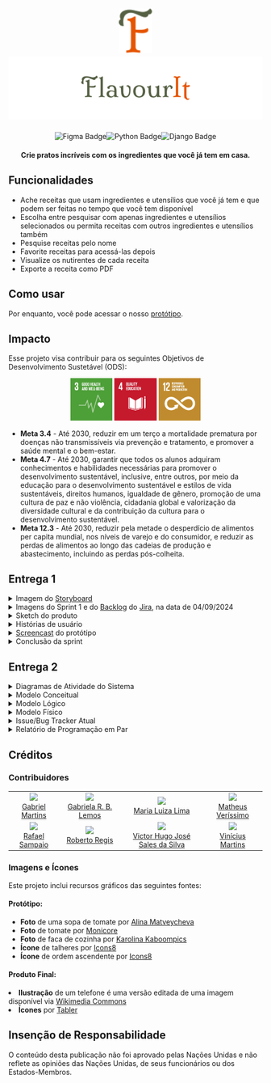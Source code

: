 
<h1 align = "center"><img src="readme_graphics/Logo.svg" alt="FlavourIt logo" width = "66vw"></img><br><img src="readme_graphics/Logo-full.svg" alt="FlavourIt"></img></h1>

<p align="center"><img alt="Figma Badge" src="https://img.shields.io/badge/made_with-figma-FF3B00?logo=Figma&logoColor=white"><img alt="Python Badge" src="https://img.shields.io/badge/made_with-python-FFD43B?logo=Python&logoColor=white"><img alt="Django Badge" src="https://img.shields.io/badge/made_with-django-092E20?logo=Django&logoColor=white"></p>

<h4 align = "center">Crie pratos incríveis com os ingredientes que você já tem em casa.</h4>

<h2>Funcionalidades</h2>

<ul>
  <li> Ache receitas que usam ingredientes e utensílios que você já tem e que podem ser feitas no tempo que você tem disponível</li>
  <li> Escolha entre pesquisar com apenas ingredientes e utensílios selecionados ou permita receitas com outros ingredientes e utensílios também</li>
  <li> Pesquise receitas pelo nome</li>
  <li> Favorite receitas para acessá-las depois</li>
  <li> Visualize os nutirentes de cada receita</li>
  <li> Exporte a receita como PDF</li>
</ul>

<h2>Como usar</h2>
<p>Por enquanto, você pode acessar o nosso <a href="https://www.figma.com/proto/iFTLAaMosDRRr7w8U86GS6/remi?scaling=scale-down&content-scaling=fixed&page-id=0%3A1&node-id=133-458&starting-point-node-id=133%3A458">protótipo</a>.</p>
  
<h2>Impacto</h2>

<p>Esse projeto visa contribuir para os seguintes Objetivos de Desenvolvimento Sustetável (ODS):</p>

<p align = "center">
  <img src="readme_graphics/E_GIF_03.gif" width="16.5%"></img>
  <img src="readme_graphics/E_GIF_04.gif" width="16.5%"></img>
  <img src="readme_graphics/E_GIF_12.gif" width="16.5%"></img>
</p>

<ul>
  <li><b>Meta 3.4</b> - Até 2030, reduzir em um terço a mortalidade prematura por doenças não transmissíveis via prevenção e tratamento, e promover a saúde mental e o bem-estar.</li>
  <li><b>Meta 4.7</b> - Até 2030, garantir que todos os alunos adquiram conhecimentos e habilidades necessárias para promover o desenvolvimento sustentável, inclusive, entre outros, por meio da educação para o desenvolvimento sustentável e estilos de vida sustentáveis, direitos humanos, igualdade de gênero, promoção de uma cultura de paz e não violência, cidadania global e valorização da diversidade cultural e da contribuição da cultura para o desenvolvimento sustentável.</li>
  <li><b>Meta 12.3</b> - Até 2030, reduzir pela metade o desperdício de alimentos per capita mundial, nos níveis de varejo e do consumidor, e reduzir as perdas de alimentos ao longo das cadeias de produção e abastecimento, incluindo as perdas pós-colheita.</li>
</ul>

<h2>Entrega 1</h2>

  <details>
    <summary>Imagem do <a href="https://www.canva.com/design/DAGOfxs_Dc8/nC_RbrV_sZUsEBCPSfeCKA/edit?utm_content=DAGOfxs_Dc8&utm_campaign=designshare&utm_medium=link2&utm_source=sharebutton">Storyboard</a> </summary>
    <img src="readme_graphics/mapa_de_historias_FlavourIt_1.png" width="100%">
  </details>
    
  <details>
    <summary>Imagens do Sprint 1 e do <a href="https://unicap-team-flavour.atlassian.net/jira/software/projects/KAN/boards/1/backlog">Backlog</a> do <a href="https://unicap-team-flavour.atlassian.net/">Jira</a>, na data de 04/09/2024 </summary>
    <img src="readme_graphics/printJiraSprint1Set2.png" width="100%">
    <img src="readme_graphics/printJiraBacklogSet2.png" width="100%">
  </details>
  
  <details>
  <summary> Sketch do produto </summary>
  <img src="readme_graphics/sketch01.gif" width="20vw"> </img> </br>
  <img src="readme_graphics/sketch02.gif" width="20vw"> </img> </br>
  <img src="readme_graphics/sketch03.gif" width="20vw"> </img> </br>
  <img src="readme_graphics/sketch04.gif" width="20vw"> </img> </br>
  <img src="readme_graphics/sketch05.gif" width="20vw"> </img> </br>
  <img src="readme_graphics/sketch06.gif" width="20vw"> </img> </br>
  <img src="readme_graphics/sketch07.gif" width="20vw"> </img> </br>
  <img src="readme_graphics/sketch08.gif" width="20vw"> </img> </br>
  </details>

<details>
    <summary>Histórias de usuário </summary>
    <h4>1# Busca por nome​</h4>
    <h5>Descrição:</h5>
    <p>Como usuário, eu gostaria de poder pesquisar as receitas disponíveis por nome para acessar intruções de uma receita que já sei que quero usar mas não lembro como fazer.​</p>
    <h5>Critérios de Aceitação:​</h5>
    <ul>
      <li>Apenas receitas que contêm o termo pesquisado em seu título aparecem na lista de resultados.​</li>
      <li>A pesquisa deve ser case-insensitive.​</li>
      <li>Se não houver receitas compatíveis, aparece um aviso em vez de receitas.​</li>
    </ul>
    <h4>2# Busca por ingredientes​​</h4>
    <h5>Descrição:</h5>
    <p>Como usuário, eu gostaria de visualizar receitas que contenham os ingredientes especificados por mim para utilizar ingredientes que eu já tenho em casa.​</p>
    <h5>Critérios de Aceitação:​</h5>
    <ul>
      <li>Apenas receitas que contêm ingredientes selecionados  aparecem na lista de resultados.​</li>
      <li>O usuário pode selecionar quantos ingredientes quiser, sem restrição de quantidade.​​</li>
      <li>Caso nenhum ingrediente seja selecionado, a filtragem por ingredientes não será considerada ao mostrar os resultados da pesquisa.​</li>
    </ul>
    <h4>3# Filtragem por Utensílios​​</h4>
    <h5>Descrição:</h5>
    <p>Como usuário, eu gostaria de visualizar receitas que contenham os utensílios especificados por mim para que eu possa encontrar receitas que se adaptem ao que tenho disponível.​</p>
    <h5>Critérios de Aceitação:​</h5>
    <ul>
      <li>Receitas que utilizam utensílios selecionados  aparecem na lista de resultados.</li>
      <li>Receitas contendo outros utensílios aparecem após as receitas acima.​</li>
      <li>O usuário pode selecionar quantos utensílios quiser, sem restrição de quantidade.​</li>
      <li>Caso nenhum utensílio seja selecionado, a filtragem por utensílios não será considerada ao mostrar os resultados da pesquisa.​​</li>
    </ul>
    <h4>4# Filtragem por Tempo​</h4>
    <h5>Descrição:</h5>
    <p>Como usuário, eu gostaria de visualizar apenas as receitas que podem ser concluídas dentro de um período de tempo específico para evitar escolher uma receita que demore mais tempo do que eu tenho.​</p>
    <h5>Critérios de Aceitação:​</h5>
    <ul>
      <li>Apenas receitas com tempo de preparo igual ou menor ao tempo inserido aparecem na lista de resultados.​</li>
      <li>A opção de ordenação por tempo deve estar disponível e funcionar corretamente tanto na ordem crescente como decrescente.​</li>
      <li>Caso um período de tempo não seja especificado, a filtragem por tempo de preparo não será considerada ao mostrar os resultados da pesquisa.​​</li>
    </ul>
    <h4>5# Busca Exclusiva​​</h4>
    <h5>Descrição:</h5>
    <p>Como usuário, eu gostaria de escolher esconder receitas que contenham os ingredientes e/ou utensílios não selecionados para ver apenas recitas que eu posso fazer sem precisar ir ao mercado ou pedir algo emprestado.​</p>
    <h5>Critérios de Aceitação:​</h5>
    <ul>
      <li>Nenhuma receita que contém ingredientes e/ou utensílios não selecionados aparece na lista de resultados quando as respectivas opções estão ativadas.​</li>
      <li>Se não houver receitas compatíveis, aparece um aviso em vez de receitas.​</li>
    </ul>
    <h4>6# Porções​​</h4>
    <h5>Descrição:</h5>
    <p>Como usuário, eu gostaria de visualizar a quantidade de porções médias que eu posso fazer com a quantidade de ingredientes que eu registrei para que eu possa planejar melhor a quantidade de comida que vou preparar.​</p>
    <h5>Critérios de Aceitação:​</h5>
    <ul>
      <li>A quantidade de porções possíveis baseado na quantidade de ingredientes visível na lista de resultados e no card da receita selecionada.​​</li>
      <li>O próprio algoritmo deve calcular automaticamente de acordo com os ingredientes da receita e na quantidade registrada pelo usuário.​​</li>
      <li>Caso a quantidade registrada pelo usuário seja insuficiente para uma receita, a quantidade consta como 0.​</li>
    </ul>
    <h4>7# Favoritos​</h4>
    <h5>Descrição:</h5>
    <p>Como usuário, eu gostaria de guardar minhas receitas favoritas para acessá-las mais rápido.​</p>
    <h5>Critérios de Aceitação:​</h5>
    <ul>
      <li>Receitas marcadas como favoritas estão visíveis na lista de receitas favoritas.​​</li>
      <li>O usuário pode marcar quantas receitas quiser como favoritas, sem restrição de quantidade.​</li>
      <li>As receitas aparecem listadas na seção de favoritas.​</li>
    </ul>
    <h4>8# Informações Nutricionais​​</h4>
    <h5>Descrição:</h5>
    <p>Como usuário, eu gostaria de saber sobre as informações nutricionais de cada receita para fazer escolhas alimentares mais informadas.​​</p>
    <h5>Critérios de Aceitação:​</h5>
    <ul>
      <li>Informações corretas estão disponíveis no card nutricional da receita.​​</li>
      <li>As informações serão equivalentes a uma porção da receita.​​</li>
    </ul>
    <h4>9# Perfil​​</h4>
    <h5>Descrição:</h5>
    <p>Como usuário, eu gostaria de ter um perfil pessoal para visualizar valores diários personalizados baseados nos meus dados para adequar minha alimentação às minhas necessidades objetivos de saúde indivíduais.​</p>
    <h5>Critérios de Aceitação:​</h5>
    <ul>
      <li>Valores diários no card nutricional da receita estão de acordo com as informações do usuário.​</li>
      <li>O próprio algoritmo deve calcular automaticamente de acordo com as informações do usuário e da receitas.​</li>
      <li>O usuário deve ser capaz de alterar suas informações sempre que desejar.​</li>
    </ul>
    <h4>10# Exportação​​</h4>
    <h5>Descrição:</h5>
    <p>Como usuário, eu gostaria de compartilhar uma receita para além do site, para que eu possa mostrar minhas descobertas para amigos ou vizualizar-lás fora da plataforma.</p>
    <h5>Critérios de Aceitação:​</h5>
    <ul>
      <li>O usuário poderá escolher compartilhar a receita por meio de PDF ou link para a receita no próprio site.​</li>
      <li>O botão "Export" cria uma versão em PDF da receita que pode ser baixada pelo usuário.​</li>
    </ul>
  </details>

  <details>
    <summary><a href="https://youtu.be/5GE4Y1hyeDc?si=nGn4n-lUW51F5HMS">Screencast</a> do protótipo </summary>
  </details>

  <details>
    <summary>Conclusão da sprint</summary>
      <h4>Quadro sprint</h4>
      <img src="readme_graphics/quadro%20s1.png" width="100%">
      <h4>Backlog</h4>
      <img src="readme_graphics/backlog%20atual%20s2.png" width="100%">
  </details>
  
<h2>Entrega 2</h2>

<details>
    <summary>Diagramas de Atividade do Sistema</summary>
    <h4>História 1</h4>
    <img src="readme_graphics/Atividades1.png" width="100%">
    <h4>Histórias 2 e 3</h4>
    <img src="readme_graphics/Atividades23.png" width="100%">
  </details>

<details>
    <summary>Modelo Conceitual</summary>
    <img src="readme_graphics/Conceitual.png" width="100%">
  </details>
  <details>
    <summary>Modelo Lógico</summary>
    <img src="readme_graphics/Lógico.png" width="100%">
  </details>
  <details>
    <summary>Modelo Físico</summary>
    
```sql   
CREATE TABLE Cliente (
    Id INT PRIMARY KEY AUTOINCREMENT,
    Nome TEXT NOT NULL,
    Altura REAL,
    Peso REAL,
    Atividade TEXT
)

CREATE TABLE Favoritado (
    Id INT PRIMARY KEY AUTOINCREMENT,
    Id_Receita INT,
    Id_Cliente INT,
    FOREIGN KEY (Id_Receita) REFERENCES Receita(Id),
    FOREIGN KEY (Id_Cliente) REFERENCES Cliente(Id)
)

CREATE TABLE Ingrediente (
    Id INT PRIMARY KEY AUTOINCREMENT,
    Id_Receita INT,
    Id_Val_Nutri INT,
    Quantidade REAL,
    Unidade TEXT,
    FOREIGN KEY (Id_Receita) REFERENCES Receita(Id),
    FOREIGN KEY (Id_Val_Nutri) REFERENCES Valores_Nutricionais(Id)
)

CREATE TABLE Valores_Nutricionais (
    Id INT PRIMARY KEY AUTOINCREMENT,
    Nome TEXT NOT NULL,
    Gordura REAL,
    Carboidrato REAL,
    Proteina REAL,
    Porção REAL,
    Unidade TEXT
)

CREATE TABLE Receita_Utensilio (
    Id INT PRIMARY KEY AUTOINCREMENT,
    Id_Receita INT,
    Id_Utensilio INT,
    FOREIGN KEY (Id_Receita) REFERENCES Receita(Id),
    FOREIGN KEY (Id_Utensilio) REFERENCES Utensilio(Id)
)

CREATE TABLE Utensilio (
    Id INT PRIMARY KEY AUTOINCREMENT,
    Nome TEXT NOT NULL
)

CREATE TABLE Receita (
    Id INT PRIMARY KEY AUTOINCREMENT,
    Nome TEXT NOT NULL,
    Tempo TEXT NOT NULL,
    Instruções TEXT NOT NULL
)
```
  </details>

  <details>
    <summary>Issue/Bug Tracker Atual</summary>
    <img src="readme_graphics/bug%20tracker.png" width="100%">
  </details>


<details>
    <summary>Relatório de Programação em Par</summary>
    <p>
      Dividimos o grupo em duplas, e cada dupla ficou com uma tarefa diferente, como Front-end, Back-end, implementação de testes, entre outras. As duplas e suas respectivas tarefas foram escolhidas aleatoriamente. Algumas duplas conseguiram implementar a Programação em Pares e outras não, devido a complicações como: horários que não coincidem, ou uma tarefa muito simples. Outras duplas ainda trabalharam através de chamadas on-line. Já as duplas que conseguiram implementar perceberam que ajudou bastante, principalmente para desenvolver a lógica do programa, para acertar questões que não ficaram claras e escrever o código muito mais rápido e evitando pequenos erros que uma pessoa só demoraria para perceber. Continuaremos a aplicar a Programação em Pares ao decorrer do projeto, trocando as duplas para deixar mais dinâmico e percebendo como cada uma delas trabalha melhor e para otimização do desenvolvimento do FlavourIt.
    </p>
  </details>

<h2>Créditos</h2>

<h3>Contribuidores</h3>

<table>
  <tbody>
    <tr>
      <td align="center"><a href="https://github.com/gmartinsouza"><img src="https://github.com/gmartinsouza.png" width="auto" height="8.25%"/><br>Gabriel Martins</a></td>
      <td align="center"><a href="https://github.com/GabrielaRBLemos"><img src="https://github.com/GabrielaRBLemos.png" width="auto" height="8.25%"/><br>Gabriela R. B. Lemos</a></td>
      <td align="center"><a href="https://github.com/mlrlima/"><img src="https://github.com/mlrlima.png" width="auto" height="8.25%"/><br>Maria Luiza Lima</a></td>
      <td align="center"><a href="https://github.com/nodemi-alt"><img src="https://github.com/nodemi-alt.png" width="auto" height="8.25%"/><br>Matheus Veríssimo</td>
    </tr>
    <tr>
      <td align="center"><a href="https://github.com/rafaelsampa"><img src="https://github.com/rafaelsampa.png" width="auto" height="8.25%"/><br>Rafael Sampaio</a></td>
      <td align="center"><a href="https://github.com/Roberto20deluxe/"><img src="https://github.com/Roberto20deluxe.png" width="auto" height="8.25%"/><br>Roberto Regis</a></td>
      <td align="center"><a href="https://github.com/VictorHugoJSS"><img src="https://github.com/VictorHugoJSS.png" width="auto" height="8.25%"/><br>Victor Hugo José Sales da Silva</a></td>
      <td align="center"><a href="https://github.com/vini-mgan"><img src="https://github.com/vini-mgan.png" width="auto" height="8.25%"/><br>Vinícius Martins</a></td>
    </tr>
  </tbody>
</table>

<h3>Imagens e Ícones</h3>

<p>Este projeto inclui recursos gráficos das seguintes fontes:</p>

<h4>Protótipo:</h4>

<ul>
  <li><b>Foto</b> de uma sopa de tomate por <a href="https://www.pexels.com/photo/photo-of-tomato-soup-in-a-bowl-15529479/" target="_blank" rel="noopener noreferrer">Alina Matveycheva</a></li>
  <li><b>Foto</b> de tomate por <a href="https://www.pexels.com/photo/tomato-400958/" target="_blank" rel="noopener noreferrer">Monicore</a></li>
  <li><b>Foto</b> de faca de cozinha por <a href="https://www.pexels.com/photo/kitchen-knife-on-white-surface-4226864/" target="_blank" rel="noopener noreferrer">Karolina Kaboompics</a></li>
  <li><b>Ícone</b> de talheres por <a href="https://icons8.com/icon/102892/tableware" target="_blank" rel="noopener noreferrer">Icons8</a></li>
  <li><b>Ícone</b> de ordem ascendente por <a href="https://icons8.com/icon/102892/ascending-sorting" target="_blank" rel="noopener noreferrer">Icons8</a></li>
</ul>

<h4>Produto Final:</h4>
<li><b>Ilustração</b> de um telefone é uma versão editada de uma imagem disponível via <a href="https://commons.wikimedia.org/wiki/File:San_Francisco_and_Bay_counties_telephone_directory_(1917)_(14754322934).jpg"> Wikimedia Commons</a></li>
<li><b>Ícones</b> por <a href="https://github.com/tabler/tabler-icons">Tabler</a></li>

<h2>Insenção de Responsabilidade</h2>

<p>O conteúdo desta publicação não foi aprovado pelas Nações Unidas e não reflete as opiniões das Nações Unidas, de seus funcionários ou dos Estados-Membros.</p>
